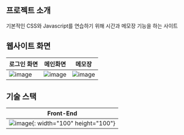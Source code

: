 ## 프로젝트 소개

기본적인 CSS와 Javascript를 연습하기 위해 시간과 메모장 기능을 하는 사이트

## 웹사이트 화면
|로그인 화면|메인화면|메모장|
|-----------|--------|------|
|![image](https://user-images.githubusercontent.com/54930248/90603843-e2d5df80-e236-11ea-94db-a2ffdae7f2f6.png)|![image](https://user-images.githubusercontent.com/54930248/90603709-a4d8bb80-e236-11ea-893f-bcd776419fb9.png)|![image](https://user-images.githubusercontent.com/54930248/90603715-a73b1580-e236-11ea-8237-c6259ecbb2a7.png)|
## 기술 스택

|Front-End|
|----------|
|![image](https://user-images.githubusercontent.com/54930248/90603588-7824a400-e236-11ea-8b39-baa3c11368a6.png){: width="100" height="100"}|
